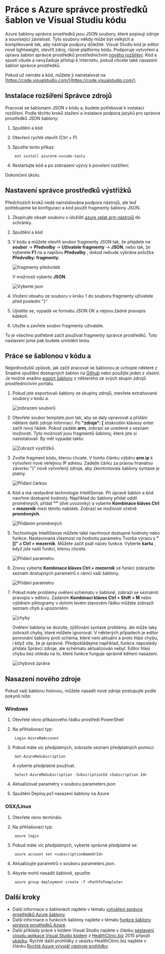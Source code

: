 <properties
   pageTitle="Použití kódu a šablonami správce prostředků | Microsoft Azure"
   description="Ukazuje, jak nastavit Visual Studio kódu pro vytváření šablon správce prostředků Azure."
   services="azure-resource-manager"
   documentationCenter="na"
   authors="cmatskas"
   manager="timlt"
   editor="tysonn"/>

<tags
   ms.service="azure-resource-manager"
   ms.devlang="na"
   ms.topic="get-started-article"
   ms.tgt_pltfrm="na"
   ms.workload="na"
   ms.date="09/26/2016"
   ms.author="chmatsk;tomfitz"/>

# <a name="working-with-azure-resource-manager-templates-in-visual-studio-code"></a>Práce s Azure správce prostředků šablon ve Visual Studiu kódu

Azure šablony správce prostředků jsou JSON soubory, které popisují zdroje a související závislosti. Tyto soubory někdy může být velkých a komplikovaně tak, aby nástroje podpory důležité. Visual Studio kód je editor nové lightweight, otevřít zdroj, různé platformy kódu. Podporuje vytvoření a úprava šablon správce prostředků prostřednictvím [nového rozšíření](https://marketplace.visualstudio.com/items?itemName=msazurermtools.azurerm-vscode-tools). Kód a spustí všude a nevyžaduje přístup k Internetu, pokud chcete také nasazení šablon správce prostředků.

Pokud už nemáte a kód, můžete ji nainstalovat na [https://code.visualstudio.com/](https://code.visualstudio.com/).

## <a name="install-the-resource-manager-extension"></a>Instalace rozšíření Správce zdrojů

Pracovat se šablonami JSON v kódu a, budete potřebovat k instalaci rozšíření. Podle těchto kroků stažení a instalace podpora jazyků pro správce prostředků JSON šablony:

1. Spuštění a kód 
2. Otevření rychlé otevřít (Ctrl + P) 
3. Spusťte tento příkaz: 

        ext install azurerm-vscode-tools

4. Restartujte kód a po zobrazení výzvy k povolení rozšíření. 

 Dokončení úkolu.

## <a name="set-up-resource-manager-snippets"></a>Nastavení správce prostředků výstřižků

Předchozích kroků nedá nainstalována podpora nástrojů, ale teď potřebujeme ke konfiguraci a kód použít fragmenty šablony JSON.

1. Zkopírujte obsah souboru v úložišti [azure xplat arm nástrojů](https://raw.githubusercontent.com/Azure/azure-xplat-arm-tooling/master/VSCode/armsnippets.json) do schránky.
2. Spuštění a kód 
3. V kódu a můžete otevřít soubor fragmenty JSON tak, že přejdete na **soubor** -> **Předvolby** -> **Uživatele fragmenty** -> **JSON**, nebo tak, že vyberete **F1** na a napíšou **Předvolby** , dokud nebude vybrána položka **Předvolby: fragmenty**.

    ![fragmenty předvoleb](./media/resource-manager-vs-code/preferences-snippets.png)

    V možnosti vyberte **JSON**.

    ![Vyberte json](./media/resource-manager-vs-code/select-json.png)

4. Vložení obsahu ze souboru v kroku 1 do souboru fragmenty uživatele před poslední "}" 
5. Ujistěte se, vypadá ve formátu JSON OK a nejsou žádné pravopis kdekoli. 
6. Uložte a zavřete soubor fragmenty uživatele.

To je všechno potřebné začít používat fragmenty správce prostředků. Toto nastavení jsme pak budete umístění testu.

## <a name="work-with-template-in-vs-code"></a>Práce se šablonou v kódu a

Nejjednodušší způsob, jak začít pracovat se šablonou je uchopte některé z Snadné spuštění dostupných šablon na [Github](https://github.com/Azure/azure-quickstart-templates) nebo použijte jeden z vlastní. Je možné snadno [export šablony](resource-manager-export-template.md) z některého ze svých skupin zdrojů prostřednictvím portálu. 

1. Pokud jste exportovali šablony ze skupiny zdrojů, otevřete extrahované soubory v kódu a.

    ![zobrazení souborů](./media/resource-manager-vs-code/show-files.png)

2. Otevřete soubor template.json tak, aby se daly upravovat a přidání některé další zdroje informací. Po **"zdroje": [** stisknutím klávesy enter začít nový řádek. Pokud zadáte **arm**, zobrazí se uvedené s seznam možností. Tyto možnosti jsou fragmentů šablony, které jste si nainstalovali. By měl vypadat takto: 

    ![Zobrazit výstřižků](./media/resource-manager-vs-code/type-snippets.png)

3. Zvolte fragment kódu, kterou chcete. V tomto článku výběru **arm ip** k vytvoření nové veřejnou IP adresu. Zadejte čárku za pravou hranatou závorku "}" nově vytvořený zdroje, aby zkontrolovala šablony syntaxe je platný.

     ![Přidání čárkou](./media/resource-manager-vs-code/add-comma.png)

4. Kód a má vestavěné technologie IntelliSense. Při úpravě šablon a kód navrhne dostupné hodnoty. Například do šablony přidat oddíl proměnných, přidat **""** (dvě uvozovky) a vyberte **Kombinace kláves Ctrl + mezerník** mezi těmito nabídek. Zobrazí se možnosti včetně **proměnných**.

    ![Přidáním proměnných](./media/resource-manager-vs-code/add-variables.png)

5. Technologie IntelliSense můžete také navrhnout dostupné hodnoty nebo funkce. Nastavovaná vlastnost na hodnotu parametru Tvorba výrazu s **"[]"** a **Ctrl + mezerník**. Můžete začít psát název funkce. Vyberte **kartu** , když jste našli funkci, kterou chcete.

    ![Přidání parametru](./media/resource-manager-vs-code/select-parameters.png)

6. Znovu vyberte **Kombinace kláves Ctrl + mezerník** ve funkci zobrazíte seznam dostupných parametrů v rámci vaší šablony.

    ![Přidání parametru](./media/resource-manager-vs-code/select-avail-parameters.png)

7. Pokud máte problémy ověření schématu v šabloně, zobrazí se seznámit pravopis v editoru. Zadáním **Kombinaci kláves Ctrl + Shift + M** nebo výběrem piktogramy v dolním levém stavovém řádku můžete zobrazit seznam chyb a upozornění.

    ![chyby](./media/resource-manager-vs-code/errors.png)

    Ověření šablony se dozvíte, zjišťování syntaxe problémy. ale může taky zobrazit chyby, které můžete ignorovat. V některých případech je editor porovnání šablony proti schéma, které není aktuální a proto hlásí chybu, i když víte, že je správné. Předpokládejme například, funkce naposledy přidala Správci zdroje, ale schématu aktualizován nebyl. Editor hlásí chybu bez ohledu na to, které funkce funguje správně během nasazení.

    ![chybová zpráva](./media/resource-manager-vs-code/unrecognized-function.png)

## <a name="deploy-your-new-resources"></a>Nasazení nového zdroje

Pokud vaši šablonu hotovou, můžete nasadit nové zdroje postupujte podle pokynů níže: 

### <a name="windows"></a>Windows

1. Otevřete okno příkazového řádku prostředí PowerShell 
2. Na přihlašovací typ: 

        Login-AzureRmAccount 

3. Pokud máte víc předplatných, zobrazte seznam předplatných pomocí:

        Get-AzureRmSubscription

    A vyberte předplatné používat.
   
        Select-AzureRmSubscription -SubscriptionId <Subscription Id>

4. Aktualizovat parametry v souboru parameters.json
5. Spuštění Deploy.ps1 nasazení šablony na Azure

### <a name="osxlinux"></a>OSX/Linux

1. Otevřete okno terminálu 
2. Na přihlašovací typ:

        azure login 

3. Pokud máte víc předplatných, vyberte správné předplatné se:

        azure account set <subscriptionNameOrId> 

4. Aktualizujte parametrů v souboru parameters.json.
5. Abyste mohli nasadit šabloně, spusťte:

        azure group deployment create -f <PathToTemplate> 

## <a name="next-steps"></a>Další kroky

- Další informace o šablonách najdete v tématu [vytváření správce prostředků Azure šablony](resource-group-authoring-templates.md).
- Další informace o funkcích šablony najdete v tématu [funkce šablony správce prostředků Azure](resource-group-template-functions.md).
- Další příklady práce s kódem Visual Studio najdete v článku [sestavení cloudu aplikace Visual Studio kódem](https://github.com/Microsoft/HealthClinic.biz/wiki/Build-cloud-apps-with-Visual-Studio-Code) z [HealthClinic.biz](https://github.com/Microsoft/HealthClinic.biz) 2015 připojit [ukázku](https://blogs.msdn.microsoft.com/visualstudio/2015/12/08/connectdemos-2015-healthclinic-biz/). Rychlé další prohlídky z ukázku HealthClinic.biz najdete v článku [Rychlé Azure vývojář nástroje prohlídky](https://github.com/Microsoft/HealthClinic.biz/wiki/Azure-Developer-Tools-Quickstarts).
